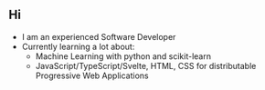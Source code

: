 ## Hi ##

* I am an experienced Software Developer
* Currently learning a lot about: 
  * Machine Learning with python and scikit-learn
  * JavaScript/TypeScript/Svelte, HTML, CSS for distributable Progressive Web Applications
